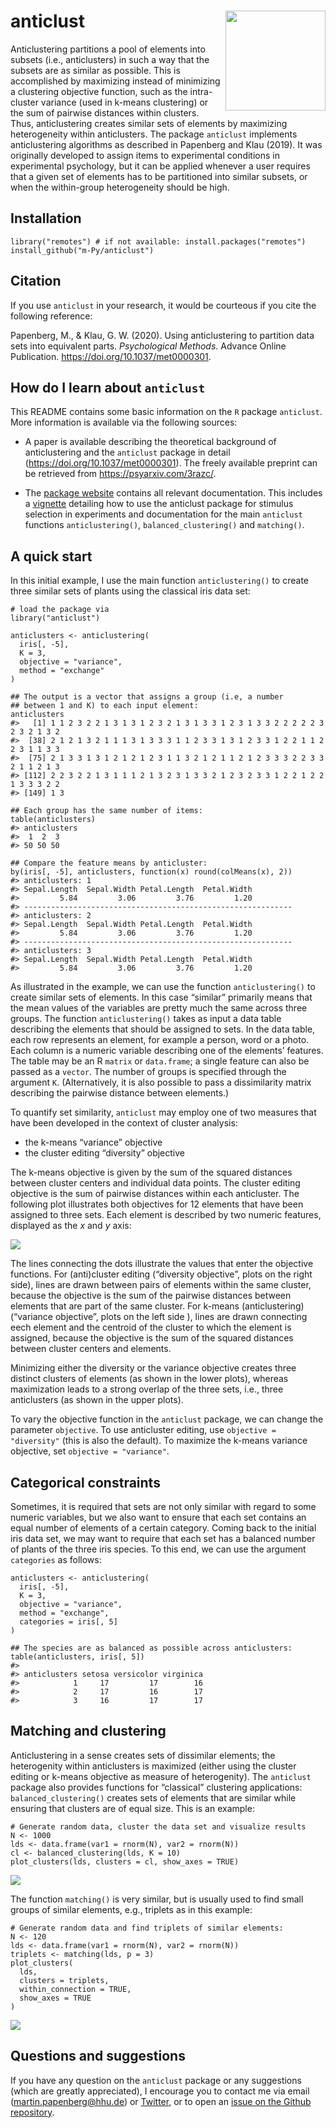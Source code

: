 anticlust <a href='https://m-py.github.io/anticlust/'><img src='man/figures/anticlustStickerV1-0.svg' align="right" height="160" /></a>
=======================================================================================================================================

Anticlustering partitions a pool of elements into subsets (i.e.,
anticlusters) in such a way that the subsets are as similar as possible.
This is accomplished by maximizing instead of minimizing a clustering
objective function, such as the intra-cluster variance (used in k-means
clustering) or the sum of pairwise distances within clusters. Thus,
anticlustering creates similar sets of elements by maximizing
heterogeneity within anticlusters. The package `anticlust` implements
anticlustering algorithms as described in Papenberg and Klau (2019). It
was originally developed to assign items to experimental conditions in
experimental psychology, but it can be applied whenever a user requires
that a given set of elements has to be partitioned into similar subsets,
or when the within-group heterogeneity should be high.

Installation
------------

    library("remotes") # if not available: install.packages("remotes")
    install_github("m-Py/anticlust")

Citation
--------

If you use `anticlust` in your research, it would be courteous if you
cite the following reference:

Papenberg, M., & Klau, G. W. (2020). Using anticlustering to partition
data sets into equivalent parts. *Psychological Methods*. Advance Online
Publication.
<a href="https://doi.org/10.1037/met0000301" class="uri">https://doi.org/10.1037/met0000301</a>.

How do I learn about `anticlust`
--------------------------------

This README contains some basic information on the `R` package
`anticlust`. More information is available via the following sources:

-   A paper is available describing the theoretical background of
    anticlustering and the `anticlust` package in detail
    (<a href="https://doi.org/10.1037/met0000301" class="uri">https://doi.org/10.1037/met0000301</a>).
    The freely available preprint can be retrieved from
    <a href="https://psyarxiv.com/3razc/" class="uri">https://psyarxiv.com/3razc/</a>.

-   The [package website](https://m-py.github.io/anticlust/) contains
    all relevant documentation. This includes a
    [vignette](https://m-py.github.io/anticlust/articles/stimulus-selection.html)
    detailing how to use the anticlust package for stimulus selection in
    experiments and documentation for the main `anticlust` functions
    `anticlustering()`, `balanced_clustering()` and `matching()`.

A quick start
-------------

In this initial example, I use the main function `anticlustering()` to
create three similar sets of plants using the classical iris data set:

    # load the package via
    library("anticlust")

    anticlusters <- anticlustering(
      iris[, -5],
      K = 3,
      objective = "variance",
      method = "exchange"
    )

    ## The output is a vector that assigns a group (i.e, a number 
    ## between 1 and K) to each input element:
    anticlusters
    #>   [1] 1 1 2 3 2 2 1 3 1 3 1 2 3 2 1 3 1 3 3 1 2 3 1 3 3 2 2 2 2 2 3 2 3 2 1 3 2
    #>  [38] 2 1 2 1 3 2 1 1 1 3 1 3 3 3 1 1 2 3 3 1 3 1 2 3 3 1 2 2 1 1 2 2 3 1 1 3 3
    #>  [75] 2 1 3 3 1 3 1 2 1 2 1 2 3 1 1 3 2 1 2 1 1 2 1 2 3 3 3 2 2 3 3 2 1 1 2 1 3
    #> [112] 2 2 3 2 2 1 3 1 1 1 2 1 3 2 3 1 3 3 2 1 2 3 2 3 3 1 2 2 1 2 2 1 3 3 3 2 2
    #> [149] 1 3

    ## Each group has the same number of items:
    table(anticlusters)
    #> anticlusters
    #>  1  2  3 
    #> 50 50 50

    ## Compare the feature means by anticluster:
    by(iris[, -5], anticlusters, function(x) round(colMeans(x), 2))
    #> anticlusters: 1
    #> Sepal.Length  Sepal.Width Petal.Length  Petal.Width 
    #>         5.84         3.06         3.76         1.20 
    #> ------------------------------------------------------------ 
    #> anticlusters: 2
    #> Sepal.Length  Sepal.Width Petal.Length  Petal.Width 
    #>         5.84         3.06         3.76         1.20 
    #> ------------------------------------------------------------ 
    #> anticlusters: 3
    #> Sepal.Length  Sepal.Width Petal.Length  Petal.Width 
    #>         5.84         3.06         3.76         1.20

As illustrated in the example, we can use the function
`anticlustering()` to create similar sets of elements. In this case
“similar” primarily means that the mean values of the variables are
pretty much the same across three groups. The function
`anticlustering()` takes as input a data table describing the elements
that should be assigned to sets. In the data table, each row represents
an element, for example a person, word or a photo. Each column is a
numeric variable describing one of the elements’ features. The table may
be an R `matrix` or `data.frame`; a single feature can also be passed as
a `vector`. The number of groups is specified through the argument `K`.
(Alternatively, it is also possible to pass a dissimilarity matrix
describing the pairwise distance between elements.)

To quantify set similarity, `anticlust` may employ one of two measures
that have been developed in the context of cluster analysis:

-   the k-means “variance” objective
-   the cluster editing “diversity” objective

The k-means objective is given by the sum of the squared distances
between cluster centers and individual data points. The cluster editing
objective is the sum of pairwise distances within each anticluster. The
following plot illustrates both objectives for 12 elements that have
been assigned to three sets. Each element is described by two numeric
features, displayed as the *x* and *y* axis:

<img src="man/figures/objectives-1.png" style="display: block; margin: auto;" />

The lines connecting the dots illustrate the values that enter the
objective functions. For (anti)cluster editing (“diversity objective”,
plots on the right side), lines are drawn between pairs of elements
within the same cluster, because the objective is the sum of the
pairwise distances between elements that are part of the same cluster.
For k-means (anticlustering) (“variance objective”, plots on the left
side ), lines are drawn connecting eech element and the centroid of the
cluster to which the element is assigned, because the objective is the
sum of the squared distances between cluster centers and elements.

Minimizing either the diversity or the variance objective creates three
distinct clusters of elements (as shown in the lower plots), whereas
maximization leads to a strong overlap of the three sets, i.e., three
anticlusters (as shown in the upper plots).

To vary the objective function in the `anticlust` package, we can change
the parameter `objective`. To use anticluster editing, use
`objective = "diversity"` (this is also the default). To maximize the
k-means variance objective, set `objective = "variance"`.

Categorical constraints
-----------------------

Sometimes, it is required that sets are not only similar with regard to
some numeric variables, but we also want to ensure that each set
contains an equal number of elements of a certain category. Coming back
to the initial iris data set, we may want to require that each set has a
balanced number of plants of the three iris species. To this end, we can
use the argument `categories` as follows:

    anticlusters <- anticlustering(
      iris[, -5],
      K = 3,
      objective = "variance",
      method = "exchange",
      categories = iris[, 5]
    )

    ## The species are as balanced as possible across anticlusters:
    table(anticlusters, iris[, 5])
    #>             
    #> anticlusters setosa versicolor virginica
    #>            1     17         17        16
    #>            2     17         16        17
    #>            3     16         17        17

Matching and clustering
-----------------------

Anticlustering in a sense creates sets of dissimilar elements; the
heterogenity within anticlusters is maximized (either using the cluster
editing or k-means objective as measure of heterogenity). The
`anticlust` package also provides functions for “classical” clustering
applications: `balanced_clustering()` creates sets of elements that are
similar while ensuring that clusters are of equal size. This is an
example:

    # Generate random data, cluster the data set and visualize results
    N <- 1000
    lds <- data.frame(var1 = rnorm(N), var2 = rnorm(N))
    cl <- balanced_clustering(lds, K = 10)
    plot_clusters(lds, clusters = cl, show_axes = TRUE)

<img src="man/figures/clustering-1.png" style="display: block; margin: auto;" />

The function `matching()` is very similar, but is usually used to find
small groups of similar elements, e.g., triplets as in this example:

    # Generate random data and find triplets of similar elements:
    N <- 120
    lds <- data.frame(var1 = rnorm(N), var2 = rnorm(N))
    triplets <- matching(lds, p = 3)
    plot_clusters(
      lds,
      clusters = triplets,
      within_connection = TRUE,
      show_axes = TRUE
    )

<img src="man/figures/matching-1.png" style="display: block; margin: auto;" />

Questions and suggestions
-------------------------

If you have any question on the `anticlust` package or any suggestions
(which are greatly appreciated), I encourage you to contact me via email
(<a href="mailto:martin.papenberg@hhu.de" class="email">martin.papenberg@hhu.de</a>)
or [Twitter](https://twitter.com/MPapenberg), or to open an [issue on
the Github repository](https://github.com/m-Py/anticlust/issues).
